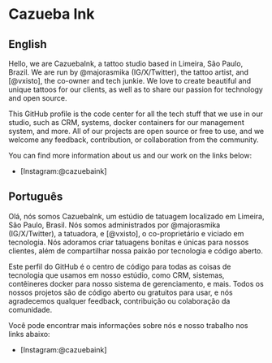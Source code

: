 # Cazueba Ink

## English

Hello, we are CazuebaInk, a tattoo studio based in Limeira, São Paulo, Brazil. We are run by @majorasmika (IG/X/Twitter), the tattoo artist, and [@vxisto], the co-owner and tech junkie. We love to create beautiful and unique tattoos for our clients, as well as to share our passion for technology and open source.

This GitHub profile is the code center for all the tech stuff that we use in our studio, such as CRM, systems, docker containers for our management system, and more. All of our projects are open source or free to use, and we welcome any feedback, contribution, or collaboration from the community.

You can find more information about us and our work on the links below:

- [Instagram:@cazuebaink]

## Português

Olá, nós somos CazuebaInk, um estúdio de tatuagem localizado em Limeira, São Paulo, Brasil. Nós somos administrados por @majorasmika (IG/X/Twitter), a tatuadora, e [@vxisto], o co-proprietário e viciado em tecnologia. Nós adoramos criar tatuagens bonitas e únicas para nossos clientes, além de compartilhar nossa paixão por tecnologia e código aberto.

Este perfil do GitHub é o centro de código para todas as coisas de tecnologia que usamos em nosso estúdio, como CRM, sistemas, contêineres docker para nosso sistema de gerenciamento, e mais. Todos os nossos projetos são de código aberto ou gratuitos para usar, e nós agradecemos qualquer feedback, contribuição ou colaboração da comunidade.

Você pode encontrar mais informações sobre nós e nosso trabalho nos links abaixo:

- [Instagram:@cazuebaink]

